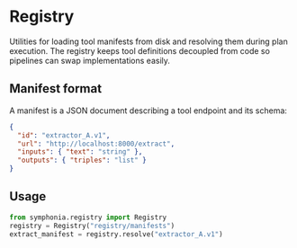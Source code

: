 # Registry

Utilities for loading tool manifests from disk and resolving them during plan execution. The registry keeps tool definitions decoupled from code so pipelines can swap implementations easily.

## Manifest format
A manifest is a JSON document describing a tool endpoint and its schema:

```json
{
  "id": "extractor_A.v1",
  "url": "http://localhost:8000/extract",
  "inputs": { "text": "string" },
  "outputs": { "triples": "list" }
}
```

## Usage
```python
from symphonia.registry import Registry
registry = Registry("registry/manifests")
extract_manifest = registry.resolve("extractor_A.v1")
```
